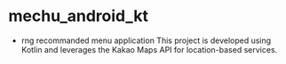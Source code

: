 # mechu_android_kt 
- rng recommanded menu application
This project is developed using Kotlin and leverages the Kakao Maps API for location-based services.
